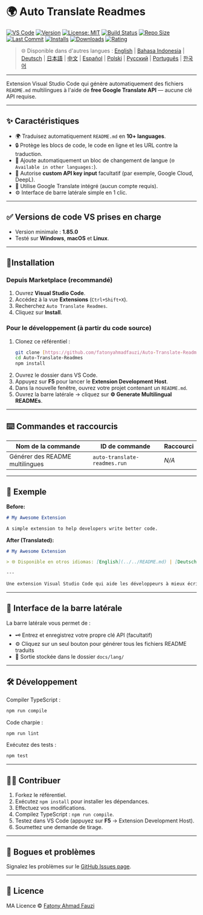# 🌍 Auto Translate Readmes

[![VS Code](https://img.shields.io/badge/VS%20Code-1.85.0+-blue.svg)](https://code.visualstudio.com/)
[![Version](https://img.shields.io/github/v/release/fatonyahmadfauzi/Auto-Translate-Readmes?color=blue.svg)](https://github.com/fatonyahmadfauzi/Auto-Translate-Readmes/releases)
[![License: MIT](https://img.shields.io/github/license/fatonyahmadfauzi/Auto-Translate-Readmes?color=green.svg)](../../LICENSE)
[![Build Status](https://github.com/fatonyahmadfauzi/Auto-Translate-Readmes/actions/workflows/main.yml/badge.svg)](https://github.com/fatonyahmadfauzi/Auto-Translate-Readmes/actions)
[![Repo Size](https://img.shields.io/github/repo-size/fatonyahmadfauzi/Auto-Translate-Readmes?color=yellow.svg)](https://github.com/fatonyahmadfauzi/Auto-Translate-Readmes)
[![Last Commit](https://img.shields.io/github/last-commit/fatonyahmadfauzi/Auto-Translate-Readmes?color=brightgreen.svg)](https://github.com/fatonyahmadfauzi/Auto-Translate-Readmes/commits/main)
[![Installs](https://vsmarketplacebadges.dev/installs-short/fatonyahmadfauzi.auto-translate-readmes.svg)](https://marketplace.visualstudio.com/items?itemName=fatonyahmadfauzi.auto-translate-readmes)
[![Downloads](https://vsmarketplacebadges.dev/downloads-short/fatonyahmadfauzi.auto-translate-readmes.svg)](https://marketplace.visualstudio.com/items?itemName=fatonyahmadfauzi.auto-translate-readmes)
[![Rating](https://vsmarketplacebadges.dev/rating-short/fatonyahmadfauzi.auto-translate-readmes.svg)](https://marketplace.visualstudio.com/items?itemName=fatonyahmadfauzi.auto-translate-readmes)

> 🌐 Disponible dans d'autres langues : [English](../../README.md) | [Bahasa Indonesia](README-ID.md) | [Deutsch](README-DE.md) | [日本語](README-JP.md) | [中文](README-ZH.md) | [Español](README-ES.md) | [Polski](README-PL.md) | [Русский](README-RU.md) | [Português](README-PT.md) | [한국어](README-KO.md)

---

Extension Visual Studio Code qui génère automatiquement des fichiers `README.md` multilingues à l'aide de **free Google Translate API** — aucune clé API requise.

---

## ✨ Caractéristiques

- 🌍 Traduisez automatiquement `README.md` en **10+ languages**.
- 🔒 Protège les blocs de code, le code en ligne et les URL contre la traduction.
- 💬 Ajoute automatiquement un bloc de changement de langue (`🌐 Available in other languages:`).
- 💾 Autorise **custom API key input** facultatif (par exemple, Google Cloud, DeepL).
- 🧠 Utilise Google Translate intégré (aucun compte requis).
- ⚙️ Interface de barre latérale simple en 1 clic.

---

## ✅ Versions de code VS prises en charge

- Version minimale : **1.85.0**
- Testé sur **Windows**, **macOS** et **Linux**.

---

## 🧩Installation

### Depuis Marketplace (recommandé)

1. Ouvrez **Visual Studio Code**.
2. Accédez à la vue **Extensions** (`Ctrl+Shift+X`).
3. Recherchez `Auto Translate Readmes`.
4. Cliquez sur **Install**.

### Pour le développement (à partir du code source)

1. Clonez ce référentiel :
    ```bash
    git clone [https://github.com/fatonyahmadfauzi/Auto-Translate-Readmes.git](https://github.com/fatonyahmadfauzi/Auto-Translate-Readmes.git)
    cd Auto-Translate-Readmes
    npm install
    ```
2. Ouvrez le dossier dans VS Code.
3. Appuyez sur **F5** pour lancer le **Extension Development Host**.
4. Dans la nouvelle fenêtre, ouvrez votre projet contenant un `README.md`.
5. Ouvrez la barre latérale → cliquez sur **⚙️ Generate Multilingual READMEs**.

---

## ⌨️ Commandes et raccourcis

| Nom de la commande | ID de commande | Raccourci |
| ----------------------------- | ---------------------------- | -------- |
| Générer des README multilingues | `auto-translate-readmes.run` | _N/A_ |

---

## 🧠 Exemple

**Before:**

```md
# My Awesome Extension

A simple extension to help developers write better code.
```

**After (Translated):**

```md
# My Awesome Extension

> 🌐 Disponible en otros idiomas: [English](../../README.md) | [Deutsch](README-DE.md) | [Français](README-FR.md)

---

Une extension Visual Studio Code qui aide les développeurs à mieux écrire du code.
```

---

## 🧠 Interface de la barre latérale

La barre latérale vous permet de :

- 🗝️ Entrez et enregistrez votre propre clé API (facultatif)
- ⚙️ Cliquez sur un seul bouton pour générer tous les fichiers README traduits
- 📁 Sortie stockée dans le dossier `docs/lang/`

---

## 🛠️ Développement

Compiler TypeScript :

```bash
npm run compile
```

Code charpie :

```bash
npm run lint
```

Exécutez des tests :

```bash
npm test
```

---

## 🧑‍💻 Contribuer

1. Forkez le référentiel.
2. Exécutez `npm install` pour installer les dépendances.
3. Effectuez vos modifications.
4. Compilez TypeScript : `npm run compile`.
5. Testez dans VS Code (appuyez sur **F5** → Extension Development Host).
6. Soumettez une demande de tirage.

---

## 🐞 Bogues et problèmes

Signalez les problèmes sur le [GitHub Issues page](https://github.com/fatonyahmadfauzi/Auto-Translate-Readmes/issues).

---

## 🧾 Licence

MA Licence © [Fatony Ahmad Fauzi](../../LICENSE)
